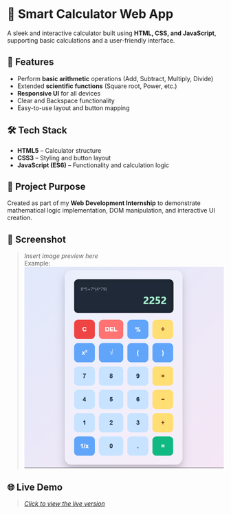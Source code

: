 # 🔢 Smart Calculator Web App

A sleek and interactive calculator built using **HTML, CSS, and JavaScript**, supporting basic calculations and a user-friendly interface.

## 🚀 Features

- Perform **basic arithmetic** operations (Add, Subtract, Multiply, Divide)
- Extended **scientific functions** (Square root, Power, etc.)
- **Responsive UI** for all devices
- Clear and Backspace functionality
- Easy-to-use layout and button mapping

## 🛠️ Tech Stack

- **HTML5** – Calculator structure  
- **CSS3** – Styling and button layout  
- **JavaScript (ES6)** – Functionality and calculation logic

## 🎯 Project Purpose

Created as part of my **Web Development Internship** to demonstrate mathematical logic implementation, DOM manipulation, and interactive UI creation.

## 📸 Screenshot

> *Insert image preview here*  
> Example:  
> ![Calculator Screenshot](https://github.com/UtkarshSingh-01/Calculator/blob/main/Sample%20Image/Screenshot%202025-07-25%20215442.png)

## 🌐 Live Demo

> *[Click to view the live version](#)*
